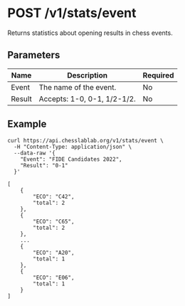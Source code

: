 # POST /v1/stats/event

Returns statistics about opening results in chess events.

## Parameters

| Name | Description | Required |
| ---- | ----------- | -------- |
| Event | The name of the event. | No |
| Result | Accepts: 1-0, 0-1, 1/2-1/2. | No |

## Example

```text
curl https://api.chesslablab.org/v1/stats/event \
  -H "Content-Type: application/json" \
  --data-raw '{
    "Event": "FIDE Candidates 2022",
    "Result": "0-1"
  }'
```

```text
[
	{
		"ECO": "C42",
		"total": 2
	},
	{
		"ECO": "C65",
		"total": 2
	},
    ...
	{
		"ECO": "A20",
		"total": 1
	},
	{
		"ECO": "E06",
		"total": 1
	}
]
```
